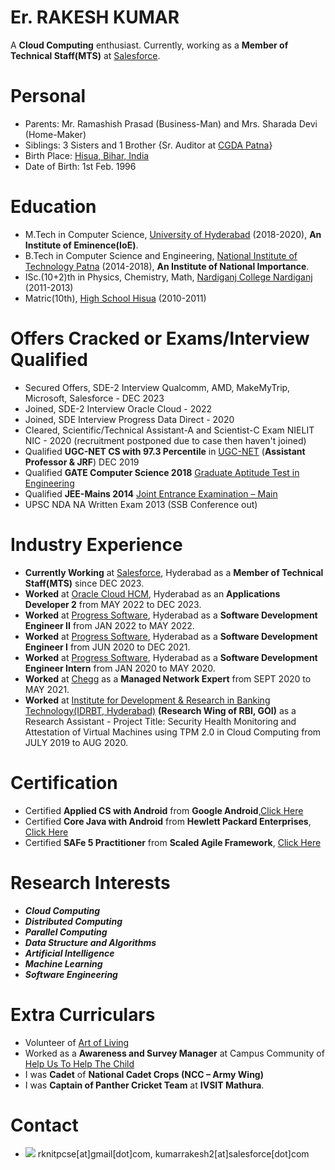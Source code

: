 # Er. RAKESH KUMAR
A **Cloud Computing** enthusiast. Currently, working as a **Member of Technical Staff(MTS)** at [Salesforce](https://en.wikipedia.org/wiki/Salesforce).

# Personal
* Parents: Mr. Ramashish Prasad (Business-Man) and Mrs. Sharada Devi (Home-Maker)
* Siblings: 3 Sisters and 1 Brother {Sr. Auditor at [CGDA Patna](https://cgda.nic.in/)}
* Birth Place: [Hisua, Bihar, India](https://en.wikipedia.org/wiki/Hisua)
* Date of Birth: 1st Feb. 1996

# Education
* M.Tech in Computer Science, [University of Hyderabad](https://uohyd.ac.in) (2018-2020), **An Institute of Eminence(IoE)**.
* B.Tech in Computer Science and Engineering, [National Institute of Technology Patna](http://www.nitp.ac.in/php/home.php) (2014-2018), **An Institute of National Importance**.
* ISc.(10+2)th in Physics, Chemistry, Math, [Nardiganj College Nardiganj](http://www.nardiganjcollege.com/) (2011-2013)
* Matric(10th), [High School Hisua]() (2010-2011)  

# Offers Cracked or Exams/Interview Qualified
* Secured Offers, SDE-2 Interview Qualcomm, AMD, MakeMyTrip, Microsoft, Salesforce - DEC 2023
* Joined, SDE-2 Interview Oracle Cloud - 2022
* Joined, SDE Interview Progress Data Direct - 2020
* Cleared, Scientific/Technical Assistant-A and Scientist-C Exam NIELIT NIC - 2020 (recruitment postponed due to case then haven't joined)
* Qualified **UGC-NET CS with 97.3 Percentile** in [UGC-NET](https://ugcnet.nta.nic.in/) (**Assistant Professor & JRF**) DEC 2019  
* Qualified **GATE Computer Science 2018** [Graduate Aptitude Test in Engineering](http://www.gate.iitm.ac.in/)
* Qualified **JEE-Mains 2014** [Joint Entrance Examination – Main](https://jeemain.nta.nic.in/)
* UPSC NDA NA Written Exam 2013 (SSB Conference out)

# Industry Experience
* **Currently Working** at [Salesforce](https://en.wikipedia.org/wiki/Salesforce), Hyderabad as a **Member of Technical Staff(MTS)** since DEC 2023.
* **Worked** at [Oracle Cloud HCM](https://en.wikipedia.org/wiki/Oracle_Corporation), Hyderabad as an **Applications Developer 2** from MAY 2022 to DEC 2023.
* **Worked** at [Progress Software](https://www.progress.com/), Hyderabad as a **Software Development Engineer II** from JAN 2022 to MAY 2022.
* **Worked** at [Progress Software](https://www.progress.com/), Hyderabad as a **Software Development Engineer I** from JUN 2020 to DEC 2021.
* **Worked** at [Progress Software](https://www.progress.com/), Hyderabad as a **Software Development Engineer Intern** from JAN 2020 to MAY 2020.
* **Worked** at [Chegg](https://www.chegg.com/) as a **Managed Network Expert** from SEPT 2020 to MAY 2021.
* **Worked** at [Institute for Development & Research in Banking Technology(IDRBT, Hyderabad)](http://www.idrbt.ac.in) **(Research Wing of RBI, GOI)** as a Research Assistant - Project Title: Security Health Monitoring and Attestation of Virtual Machines using TPM 2.0 in Cloud Computing from JULY 2019 to AUG 2020.

# Certification
* Certified **Applied CS with Android** from **Google Android**,[Click Here](https://drive.google.com/open?id=0B7XXZv3OfgOyYzJhdy1VZnFIMnc)
* Certified **Core Java with Android** from **Hewlett Packard Enterprises**, [Click Here](https://drive.google.com/open?id=1Voe04ipSCLJZaiCAIif6tbQP1PuiK6Sv)
* Certified **SAFe 5 Practitioner** from **Scaled Agile Framework**, [Click Here](https://www.scaledagileframework.com/)

# Research Interests
* _**Cloud Computing**_
* _**Distributed Computing**_
* _**Parallel Computing**_
* _**Data Structure and Algorithms**_
* _**Artificial Intelligence**_
* _**Machine Learning**_
* _**Software Engineering**_

# Extra Curriculars
* Volunteer of [Art of Living](https://www.artofliving.org/in-en)
* Worked as a **Awareness and Survey Manager** at Campus Community of [Help Us To Help The Child](http://huhcindia.org/)
* I was **Cadet** of **National Cadet Crops (NCC – Army Wing)**
* I was **Captain of Panther Cricket Team** at **IVSIT Mathura**.

# Contact
* ![](https://img.icons8.com/clouds/1x/email.png) rknitpcse[at]gmail[dot]com, kumarrakesh2[at]salesforce[dot]com
